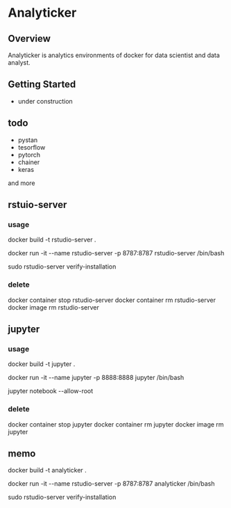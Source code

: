 # Analyticker

## Overview

Analyticker is analytics environments of docker for data scientist and data analyst.

## Getting Started


- under construction

## todo 
- pystan
- tesorflow
- pytorch
- chainer
- keras

and more

## rstuio-server

### usage

docker build -t rstudio-server .

docker run -it --name rstudio-server -p 8787:8787 rstudio-server /bin/bash

sudo rstudio-server verify-installation

### delete

docker container stop rstudio-server
docker container rm rstudio-server
docker image rm rstudio-server

## jupyter

### usage

docker build -t jupyter .

docker run -it --name jupyter -p 8888:8888 jupyter /bin/bash

jupyter notebook --allow-root

### delete

docker container stop jupyter
docker container rm jupyter
docker image rm jupyter


## memo
docker build -t analyticker .

docker run -it --name rstudio-server -p 8787:8787 analyticker /bin/bash

sudo rstudio-server verify-installation
